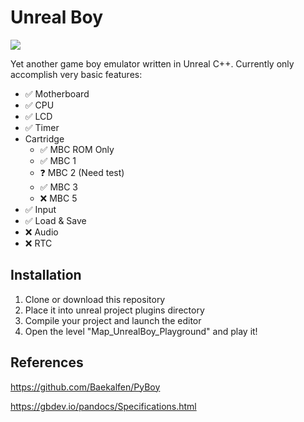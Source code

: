 # Unreal Boy

![](Resources/Images/UnrealBoy_Pokemon.gif)

Yet another game boy emulator written in Unreal C++. Currently only accomplish very basic features:

- ✅ Motherboard
- ✅ CPU
- ✅ LCD
- ✅ Timer
- Cartridge
  - ✅ MBC ROM Only
  - ✅ MBC 1
  - ❓  MBC 2 (Need test)
  - ✅ MBC 3
  - ❌ MBC 5
- ✅ Input
- ✅ Load & Save
- ❌ Audio
- ❌ RTC

## Installation

1. Clone or download this repository  
2. Place it into unreal project plugins directory
3. Compile your project and launch the editor
4. Open the level "Map_UnrealBoy_Playground" and play it!

## References

https://github.com/Baekalfen/PyBoy

https://gbdev.io/pandocs/Specifications.html
